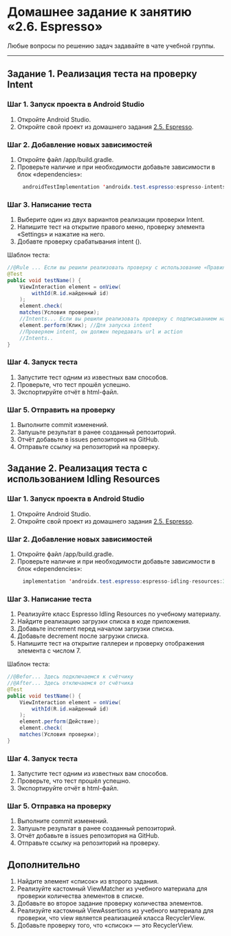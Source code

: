 # Домашнее задание к занятию «2.6. Espresso»

Любые вопросы по решению задач задавайте в чате учебной группы.

---

## Задание 1. Реализация теста на проверку Intent

### Шаг 1. Запуск проекта в Android Studio

1. Откройте Android Studio.
2. Откройте свой проект из домашнего задания [2.5. Espresso](https://github.com/netology-code/mqa-homeworks/blob/main/2.5%20Espresso/2.5.md). 

### Шаг 2. Добавление новых зависимостей

1. Откройте файл /app/build.gradle.
2. Проверьте наличие и при необходимости добавьте зависимости в блок «dependencies»:
```java
     androidTestImplementation 'androidx.test.espresso:espresso-intents:3.4.0'
```

### Шаг 3. Написание теста

1. Выберите один из двух вариантов реализации проверки Intent.
2. Напишите тест на открытие правого меню, проверку элемента «Settings» и нажатие на него.
3. Добавте проверку срабатывания intent ().

Шаблон теста:
```java
//@Rule ... Если вы решили реализовать проверку с использование «Правила»
@Test
public void testName() {
    ViewInteraction element = onView(
        withId(R.id.найденный id)
    );
    element.check(
    matches(Условия проверки);
    //Intents... Если вы решили реализовать проверку с подписыванием на Intent
    element.perform(Клик); //Для запуска intent
    //Проверяем intent, он должен передавать url и action
    //Intents.. 
}
```

### Шаг 4. Запуск теста

1. Запустите тест одним из известных вам способов.
2. Проверьте, что тест прошёл успешно.
3. Экспортируйте отчёт в html-файл.

### Шаг 5. Отправить на проверку

1. Выполните commit изменений.
2. Запушьте результат в ранее созданный репозиторий.
3. Отчёт добавьте в issues репозитория на GitHub.
4. Отправьте ссылку на репозиторий на проверку.

## Задание 2. Реализация теста с использованием Idling Resources

### Шаг 1. Запуск проекта в Android Studio

1. Откройте Android Studio.
2. Откройте свой проект из домашнего задания [2.5. Espresso](https://github.com/netology-code/mqa-homeworks/blob/main/2.5%20Espresso/2.5.md).

### Шаг 2. Добавление новых зависимостей

1. Откройте файл /app/build.gradle.
2. Проверьте наличие и при необходимости добавьте зависимости в блок «dependencies»:
```java
     implementation 'androidx.test.espresso:espresso-idling-resources:3.4.0'
```

### Шаг 3. Написание теста

1. Реализуйте класс Espresso Idling Resources по учебному материалу.
2. Найдите реализацию загрузки списка в коде приложения.
3. Добавьте increment перед началом загрузки списка.
4. Добавьте decrement после загрузки списка.
5. Напишите тест на открытие галлереи и проверку отображения элемента с числом 7.

Шаблон теста:
```java
//@Befor... Здесь подключаемся к счётчику
//@After... Здесь отключаемся от счётчика
@Test
public void testName() {
    ViewInteraction element = onView(
        withId(R.id.найденный id)
    );
    element.perform(Действие);
    element.check(
    matches(Условия проверки);
}
```

### Шаг 4. Запуск теста

1. Запустите тест одним из известных вам способов.
2. Проверьте, что тест прошёл успешно.
3. Экспортируйте отчёт в html-файл.

### Шаг 5. Отправка на проверку

1. Выполните commit изменений.
2. Запушьте результат в ранее созданный репозиторий.
3. Отчёт добавьте в issues репозитория на GitHub.
4. Отправьте ссылку на репозиторий на проверку.

## Дополнительно
1. Найдите элемент «список» из второго задания.
2. Реализуйте кастомный ViewMatcher из учебного материала для проверки количества элементов в списке.
3. Добавьте во второе задание проверку количества элементов.
4. Реализуйте кастомный ViewAssertions из учебного материала для проверки, что view является реализацией класса RecyclerView.
5. Добавьте проверку того, что «список» — это RecyclerView.
